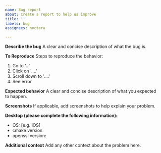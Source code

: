 ```yaml
---
name: Bug report
about: Create a report to help us improve
title: ''
labels: bug
assignees: noctera

---
```


**Describe the bug**
A clear and concise description of what the bug is.

**To Reproduce**
Steps to reproduce the behavior:
1. Go to '...'
2. Click on '....'
3. Scroll down to '....'
4. See error

**Expected behavior**
A clear and concise description of what you expected to happen.

**Screenshots**
If applicable, add screenshots to help explain your problem.

**Desktop (please complete the following information):**
 - OS: [e.g. iOS]
 - cmake version:
 - openssl version:

**Additional context**
Add any other context about the problem here.
